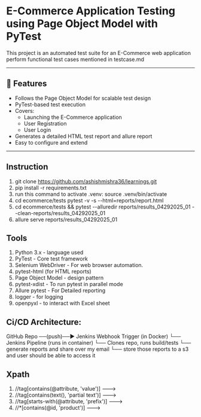 # E-Commerce Application Testing using Page Object Model with PyTest

This project is an automated test suite for an E-Commerce web application perform functional test cases mentioned in testcase.md


---

## 📌 Features

- Follows the Page Object Model for scalable test design
- PyTest-based test execution
- Covers:
  - Launching the E-Commerce application
  - User Registration
  - User Login
- Generates a detailed HTML test report and allure report
- Easy to configure and extend

---

## Instruction
1. git clone https://github.com/ashishmishra36/learnings.git
2. pip install -r requirements.txt
3. run this command to activate .venv:  source .venv/bin/activate
3. cd ecommerce/tests pytest -v -s --html=reports/report.html
4. cd ecommerce/tests && pytest --alluredir reports/results_04292025_01 --clean-reports/results_04292025_01
5. allure serve reports/results_04292025_01


## Tools
1. Python 3.x - language used
2. PyTest - Core test framework
3. Selenium WebDriver - For web browser automation.
4. pytest-html (for HTML reports) 
5. Page Object Model - design pattern
6. pytest-xdist - To run pytest in parallel mode
7. Allure pytest - For Detailed reporting
8. logger - for logging 
9. openpyxl - to interact with Excel sheet 


## Ci/CD Architecture:
GitHub Repo  ──(push)──► Jenkins Webhook Trigger (in Docker)
                        └── Jenkins Pipeline (runs in container)
                                  └── Clones repo, runs build/tests
                                         └── generate reports and share over my email
                                                └── store those reports to a s3 and user should be able to access it



## Xpath 
1. //tag[contains(@attribute, 'value')]      ---> 
2. //tag[contains(text(), 'partial text')]   --->
3. //tag[starts-with(@attribute, 'prefix')]  --->
4. //*[contains(@id, 'product')]             --->